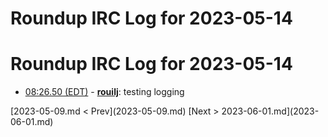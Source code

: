 # Roundup IRC Log for 2023-05-14 #
# Roundup IRC Log for 2023-05-14
* <a href="#08:26.50" id="08:26.50">08:26.50 (EDT)</a> - __[rouilj](https://github.com/rouilj)__: testing logging

<div class="inpage-footer">
[2023-05-09.md < Prev](2023-05-09.md)
[Next > 2023-06-01.md](2023-06-01.md)
</div>
